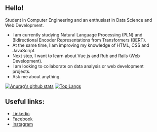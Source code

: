 ## Hello!

Student in Computer Engineering and an enthusiast in Data Science and Web Development.

-  I am currently studying Natural Language Processing (PLN) and Bidirectional Encoder Representations from Transformers (BERT).
-  At the same time, I am improving my knowledge of HTML, CSS and JavaScript.
-  Next step, I want to learn about Vue.js and Rub and Rails (Web Development).
-  I am looking to collaborate on data analysis or web development projects.
-  Ask me about anything.

[![Anurag's github stats](https://github-readme-stats.vercel.app/api?username=MBrugnaroto&show_icons=true)](https://github.com/anuraghazra/github-readme-stats)
[![Top Langs](https://github-readme-stats.vercel.app/api/top-langs/?username=MBrugnaroto&layout=compact)](https://github.com/anuraghazra/github-readme-stats)

## Useful links: 
* [Linkedin](https://www.linkedin.com/in/mateusbrugnaroto) <br>
* [Facebook](https://www.facebook.com/mateus.brugnaroto) <br>
* [Instagram](https://www.instagram.com/brugnaroto_mateus/)
